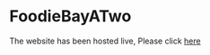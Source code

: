 # FoodieBayATwo

The website has been hosted live, Please click <a href="foodiebay.netlify.app"> here</a> 
